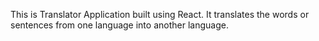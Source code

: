 This is Translator Application built using React. It translates the words or sentences from one language into another language.

